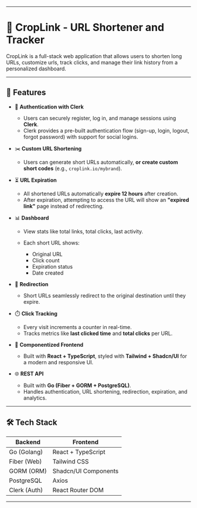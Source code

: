 
---

# 🔗 CropLink - URL Shortener and Tracker

CropLink is a full-stack web application that allows users to shorten long URLs, customize urls, track clicks, and manage their link history from a personalized dashboard.

---

## 🚀 Features

* 🔐 **Authentication with Clerk**

  * Users can securely register, log in, and manage sessions using **Clerk**.
  * Clerk provides a pre-built authentication flow (sign-up, login, logout, forgot password) with support for social logins.

* ✂️ **Custom URL Shortening**

  * Users can generate short URLs automatically, **or create custom short codes** (e.g., `croplink.io/mybrand`).

* ⏳ **URL Expiration**

  * All shortened URLs automatically **expire 12 hours** after creation.
  * After expiration, attempting to access the URL will show an **"expired link"** page instead of redirecting.


* 📊 **Dashboard**

  * View stats like total links, total clicks, last activity.
  * Each short URL shows:

    * Original URL
    * Click count
    * Expiration status
    * Date created

* 🔁 **Redirection**

  * Short URLs seamlessly redirect to the original destination until they expire.

* ⏱️ **Click Tracking**

  * Every visit increments a counter in real-time.
  * Tracks metrics like **last clicked time** and **total clicks** per URL.

* 🧠 **Componentized Frontend**

  * Built with **React + TypeScript**, styled with **Tailwind + Shadcn/UI** for a modern and responsive UI.

* 🌐 **REST API**

  * Built with **Go (Fiber + GORM + PostgreSQL)**.
  * Handles authentication, URL shortening, redirection, expiration, and analytics.

---

## 🛠️ Tech Stack

| Backend      | Frontend             |
| ------------ | -------------------- |
| Go (Golang)  | React + TypeScript   |
| Fiber (Web)  | Tailwind CSS         |
| GORM (ORM)   | Shadcn/UI Components |
| PostgreSQL   | Axios                |
| Clerk (Auth) | React Router DOM     |

---
